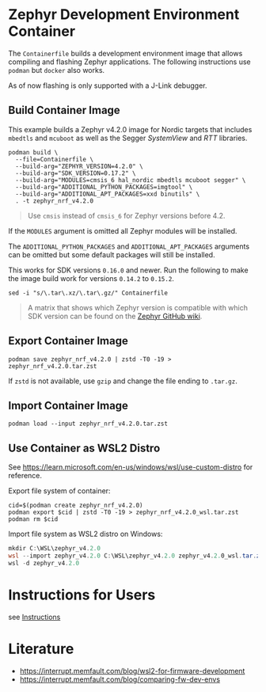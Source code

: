 # Zephyr Development Environment Container

The `Containerfile` builds a development environment image that allows compiling
and flashing Zephyr applications. The following instructions use `podman` but
`docker` also works.

As of now flashing is only supported with a J-Link debugger.

## Build Container Image

This example builds a Zephyr v4.2.0 image for Nordic targets that includes
`mbedtls` and `mcuboot` as well as the Segger *SystemView* and *RTT* libraries.

``` shell
podman build \
  --file=Containerfile \
  --build-arg="ZEPHYR_VERSION=4.2.0" \
  --build-arg="SDK_VERSION=0.17.2" \
  --build-arg="MODULES=cmsis_6 hal_nordic mbedtls mcuboot segger" \
  --build-arg="ADDITIONAL_PYTHON_PACKAGES=imgtool" \
  --build-arg="ADDITIONAL_APT_PACKAGES=xxd binutils" \
  . -t zephyr_nrf_v4.2.0
```

> Use `cmsis` instead of `cmsis_6` for Zephyr versions before 4.2.

If the `MODULES` argument is omitted all Zephyr modules will be installed.

The `ADDITIONAL_PYTHON_PACKAGES` and `ADDITIONAL_APT_PACKAGES` arguments can be
omitted but some default packages will still be installed.

This works for SDK versions `0.16.0` and newer. Run the following to make the
image build work for versions `0.14.2` to `0.15.2`.

``` shell
sed -i "s/\.tar\.xz/\.tar\.gz/" Containerfile
```

> A matrix that shows which Zephyr version is compatible with which SDK version can be found on the [Zephyr GitHub wiki](https://github.com/zephyrproject-rtos/sdk-ng/wiki/Zephyr-SDK-Version-Compatibility-Matrix).

## Export Container Image

``` shell
podman save zephyr_nrf_v4.2.0 | zstd -T0 -19 > zephyr_nrf_v4.2.0.tar.zst
```

If `zstd` is not available, use `gzip` and change the file ending to `.tar.gz`.

## Import Container Image

``` shell
podman load --input zephyr_nrf_v4.2.0.tar.zst
```

## Use Container as WSL2 Distro

See https://learn.microsoft.com/en-us/windows/wsl/use-custom-distro for reference.

Export file system of container:

``` shell
cid=$(podman create zephyr_nrf_v4.2.0)
podman export $cid | zstd -T0 -19 > zephyr_nrf_v4.2.0_wsl.tar.zst
podman rm $cid
```

Import file system as WSL2 distro on Windows:

``` powershell
mkdir C:\WSL\zephyr_v4.2.0
wsl --import zephyr_v4.2.0 C:\WSL\zephyr_v4.2.0 zephyr_v4.2.0_wsl.tar.zst
wsl -d zephyr_v4.2.0
```

# Instructions for Users

see [Instructions](./instructions)

# Literature

- https://interrupt.memfault.com/blog/wsl2-for-firmware-development
- https://interrupt.memfault.com/blog/comparing-fw-dev-envs
